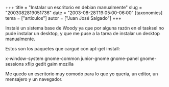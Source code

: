 +++
title = "Instalar un escritorio en debian manualmente"
slug = "2003082819051736"
date = "2003-08-28T19:05:00-06:00"
[taxonomies]
tema = ["articulos"]
autor = ["Juan José Salgado"]
+++

Instalé un sistema base de Woody ya que por alguna razón en el tasksel
no pude instalar un desktop, y que me puse a la tarea de instalar un
desktop manualmente.

Estos son los paquetes que cargué con apt-get install:

<!-- more -->
x-window-system gnome-common junior-gnome gnome-panel gnome-sessions
xflip gedit gaim mozilla

Me quedo un escritorio muy comodo para lo que yo queria, un editor, un
mensajero y un navegador.
